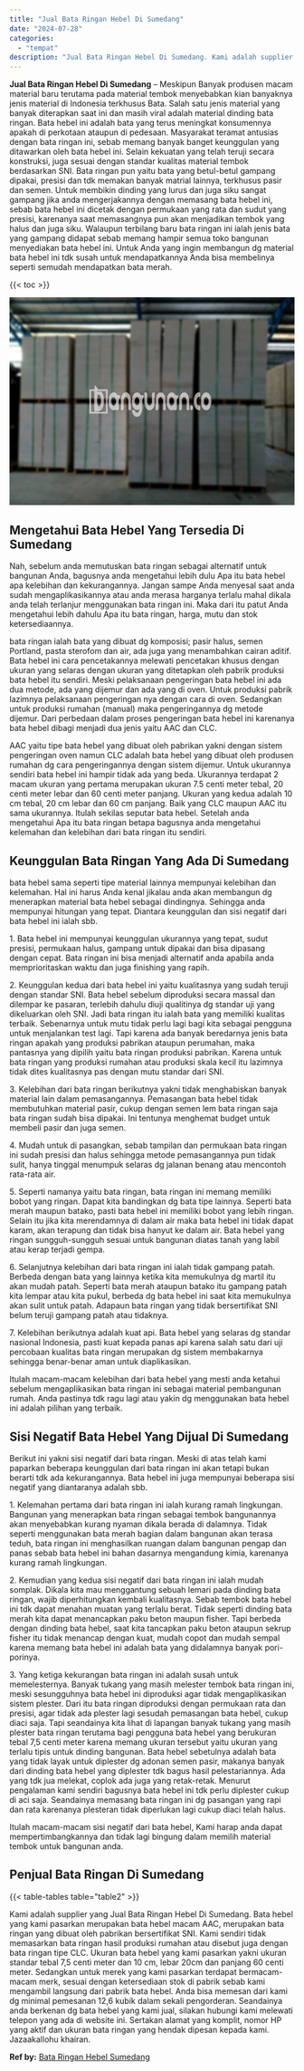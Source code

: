 ```yaml
---
title: "Jual Bata Ringan Hebel Di Sumedang"
date: "2024-07-28"
categories: 
  - "tempat"
description: "Jual Bata Ringan Hebel Di Sumedang. Kami adalah supplier yang Jual Bata Ringan Hebel Di Sumedang. Bata hebel yang kami pasarkan merupakan bata hebel macam AA..."
---
```


**Jual Bata Ringan Hebel Di Sumedang** – Meskipun Banyak produsen macam material baru terutama pada material tembok menyebabkan kian banyaknya jenis material di Indonesia terkhusus Bata. Salah satu jenis material yang banyak diterapkan saat ini dan masih viral adalah material dinding bata ringan. Bata hebel ini adalah bata yang terus meningkat konsumennya apakah di perkotaan ataupun di pedesaan. Masyarakat teramat antusias dengan bata ringan ini, sebab memang banyak banget keunggulan yang ditawarkan oleh bata hebel ini. Selain kekuatan yang telah teruji secara konstruksi, juga sesuai dengan standar kualitas material tembok berdasarkan SNI. Bata ringan pun yaitu bata yang betul-betul gampang dipakai, presisi dan tdk memakan banyak matrial lainnya, terkhusus pasir dan semen. Untuk membikin dinding yang lurus dan juga siku sangat gampang jika anda mengerjakannya dengan memasang bata hebel ini, sebab bata hebel ini dicetak dengan permukaan yang rata dan sudut yang presisi, karenanya saat memasangnya pun akan menjadikan tembok yang halus dan juga siku. Walaupun terbilang baru bata ringan ini ialah jenis bata yang gampang didapat sebab memang hampir semua toko bangunan menyediakan bata hebel ini. Untuk Anda yang ingin membangun dg material bata hebel ini tdk susah untuk mendapatkannya Anda bisa membelinya seperti semudah mendapatkan bata merah.

{{< toc >}}

![Jual Bata Ringan Hebel Di Sumedang](/images/jual-hebel-murah-18.png)

## Mengetahui Bata Hebel Yang Tersedia Di Sumedang

Nah, sebelum anda memutuskan bata ringan sebagai alternatif untuk bangunan Anda, bagusnya anda mengetahui lebih dulu Apa itu bata hebel apa kelebihan dan kekurangannya. Jangan sampe Anda menyesal saat anda sudah mengaplikasikannya atau anda merasa harganya terlalu mahal dikala anda telah terlanjur menggunakan bata ringan ini. Maka dari itu patut Anda mengetahui lebih dahulu Apa itu bata ringan, harga, mutu dan stok ketersediaannya.

bata ringan ialah bata yang dibuat dg komposisi; pasir halus, semen Portland, pasta sterofom dan air, ada juga yang menambahkan cairan aditif. Bata hebel ini cara pencetakannya melewati pencetakan khusus dengan ukuran yang selaras dengan ukuran yang ditetapkan oleh pabrik produksi bata hebel itu sendiri. Meski pelaksanaan pengeringan bata hebel ini ada dua metode, ada yang dijemur dan ada yang di oven. Untuk produksi pabrik lazimnya pelaksanaan pengeringan nya dengan cara di oven. Sedangkan untuk produksi rumahan (manual) maka pengeringannya dg metode dijemur. Dari perbedaan dalam proses pengeringan bata hebel ini karenanya bata hebel dibagi menjadi dua jenis yaitu AAC dan CLC.

AAC yaitu tipe bata hebel yang dibuat oleh pabrikan yakni dengan sistem pengeringan oven namun CLC adalah bata hebel yang dibuat oleh produsen rumahan dg cara pengeringannya dengan sistem dijemur. Untuk ukurannya sendiri bata hebel ini hampir tidak ada yang beda. Ukurannya terdapat 2 macam ukuran yang pertama merupakan ukuran 7.5 centi meter tebal, 20 centi meter lebar dan 60 centi meter panjang. Ukuran yang kedua adalah 10 cm tebal, 20 cm lebar dan 60 cm panjang. Baik yang CLC maupun AAC itu sama ukurannya. Itulah sekilas seputar bata hebel. Setelah anda mengetahui Apa itu bata ringan betapa bagusnya anda mengetahui kelemahan dan kelebihan dari bata ringan itu sendiri.

## Keunggulan Bata Ringan Yang Ada Di Sumedang

bata hebel sama seperti tipe material lainnya mempunyai kelebihan dan kelemahan. Hal ini harus Anda kenal jikalau anda akan membangun dg menerapkan material bata hebel sebagai dindingnya. Sehingga anda mempunyai hitungan yang tepat. Diantara keunggulan dan sisi negatif dari bata hebel ini ialah sbb.

1\. Bata hebel ini mempunyai keunggulan ukurannya yang tepat, sudut presisi, permukaan halus, gampang untuk dipakai dan bisa dipasang dengan cepat. Bata ringan ini bisa menjadi alternatif anda apabila anda memprioritaskan waktu dan juga finishing yang rapih.

2\. Keunggulan kedua dari bata hebel ini yaitu kualitasnya yang sudah teruji dengan standar SNI. Bata hebel sebelum diproduksi secara massal dan dilempar ke pasaran, terlebih dahulu diuji qualitinya dg standar uji yang dikeluarkan oleh SNI. Jadi bata ringan itu ialah bata yang memiliki kualitas terbaik. Sebenarnya untuk mutu tidak perlu lagi bagi kita sebagai pengguna untuk menjalankan test lagi. Tapi karena ada banyak beredarnya jenis bata ringan apakah yang produksi pabrikan ataupun perumahan, maka pantasnya yang dipilih yaitu bata ringan produksi pabrikan. Karena untuk bata ringan yang produksi rumahan atau produksi skala kecil itu lazimnya tidak dites kualitasnya pas dengan mutu standar dari SNI.

3\. Kelebihan dari bata ringan berikutnya yakni tidak menghabiskan banyak material lain dalam pemasangannya. Pemasangan bata hebel tidak membutuhkan material pasir, cukup dengan semen lem bata ringan saja bata ringan sudah bisa dipakai. Ini tentunya menghemat budget untuk membeli pasir dan juga semen.

4\. Mudah untuk di pasangkan, sebab tampilan dan permukaan bata ringan ini sudah presisi dan halus sehingga metode pemasangannya pun tidak sulit, hanya tinggal menumpuk selaras dg jalanan benang atau mencontoh rata-rata air.

5\. Seperti namanya yaitu bata ringan, bata ringan ini memang memiliki bobot yang ringan. Dapat kita bandingkan dg bata tipe lainnya. Seperti bata merah maupun batako, pasti bata hebel ini memiliki bobot yang lebih ringan. Selain itu jika kita merendamnya di dalam air maka bata hebel ini tidak dapat karam, akan terapung dan tidak bisa hanyut ke dalam air. Bata hebel yang ringan sungguh-sungguh sesuai untuk bangunan diatas tanah yang labil atau kerap terjadi gempa.

6\. Selanjutnya kelebihan dari bata ringan ini ialah tidak gampang patah. Berbeda dengan bata yang lainnya ketika kita memukulnya dg martil itu akan mudah patah. Seperti bata merah ataupun batako itu gampang patah kita lempar atau kita pukul, berbeda dg bata hebel ini saat kita memukulnya akan sulit untuk patah. Adapaun bata ringan yang tidak bersertifikat SNI belum teruji gampang patah atau tidaknya.

7\. Kelebihan berikutnya adalah kuat api. Bata hebel yang selaras dg standar nasional Indonesia, pasti kuat kepada panas api karena salah satu dari uji percobaan kualitas bata ringan merupakan dg sistem membakarnya sehingga benar-benar aman untuk diaplikasikan.

Itulah macam-macam kelebihan dari bata hebel yang mesti anda ketahui sebelum mengaplikasikan bata ringan ini sebagai material pembangunan rumah. Anda pastinya tdk ragu lagi atau yakin dg menggunakan bata hebel ini adalah pilihan yang terbaik.

## Sisi Negatif Bata Hebel Yang Dijual Di Sumedang

Berikut ini yakni sisi negatif dari bata ringan. Meski di atas telah kami paparkan beberapa keunggulan dari bata ringan ini akan tetapi bukan berarti tdk ada kekurangannya. Bata hebel ini juga mempunyai beberapa sisi negatif yang diantaranya adalah sbb.

1\. Kelemahan pertama dari bata ringan ini ialah kurang ramah lingkungan. Bangunan yang menerapkan bata ringan sebagai tembok bangunannya akan menyebabkan kurang nyaman dikala berada di dalamnya. Tidak seperti menggunakan bata merah bagian dalam bangunan akan terasa teduh, bata ringan ini menghasilkan ruangan dalam bangunan pengap dan panas sebab bata hebel ini bahan dasarnya mengandung kimia, karenanya kurang ramah lingkungan.

2\. Kemudian yang kedua sisi negatif dari bata ringan ini ialah mudah somplak. Dikala kita mau menggantung sebuah lemari pada dinding bata ringan, wajib diperhitungkan kembali kualitasnya. Sebab tembok bata hebel ini tdk dapat menahan muatan yang terlalu berat. Tidak seperti dinding bata merah kita dapat menancapkan paku beton maupun fisher. Tapi berbeda dengan dinding bata hebel, saat kita tancapkan paku beton ataupun sekrup fisher itu tidak menancap dengan kuat, mudah copot dan mudah sempal karena memang bata hebel ini adalah bata yang didalamnya banyak pori-porinya.

3\. Yang ketiga kekurangan bata ringan ini adalah susah untuk memelesternya. Banyak tukang yang masih melester tembok bata ringan ini, meski sesungguhnya bata hebel ini diproduksi agar tidak mengaplikasikan sistem plester. Dari itu bata ringan diproduksi dengan permukaan rata dan presisi, agar tidak ada plester lagi sesudah pemasangan bata hebel, cukup diaci saja. Tapi seandainya kita lihat di lapangan banyak tukang yang masih plester bata ringan terutama bagi pengguna bata hebel yang berukuran tebal 7,5 centi meter karena memang ukuran tersebut yaitu ukuran yang terlalu tipis untuk dinding bangunan. Bata hebel sebetulnya adalah bata yang tidak layak untuk diplester dg adonan semen pasir, makanya banyak dari dinding bata hebel yang diplester tdk bagus hasil pelestariannya. Ada yang tdk jua melekat, coplok ada juga yang retak-retak. Menurut pengalaman kami sendiri bagusnya bata hebel ini tdk perlu diplester cukup di aci saja. Seandainya memasang bata ringan ini dg pasangan yang rapi dan rata karenanya plesteran tidak diperlukan lagi cukup diaci telah halus.

Itulah macam-macam sisi negatif dari bata hebel, Kami harap anda dapat mempertimbangkannya dan tidak lagi bingung dalam memilih material tembok untuk bangunan anda.

## Penjual Bata Ringan Di Sumedang

{{< table-tables table="table2" >}}

Kami adalah supplier yang Jual Bata Ringan Hebel Di Sumedang. Bata hebel yang kami pasarkan merupakan bata hebel macam AAC, merupakan bata ringan yang dibuat oleh pabrikan bersertifikat SNI. Kami sendiri tidak memasarkan bata ringan hasil produksi rumahan atau disebut juga dengan bata ringan tipe CLC. Ukuran bata hebel yang kami pasarkan yakni ukuran standar tebal 7,5 centi meter dan 10 cm, lebar 20cm dan panjang 60 centi meter. Sedangkan untuk merek yang kami pasarkan terdapat bermacam-macam merk, sesuai dengan ketersediaan stok di pabrik sebab kami mengambil langsung dari pabrik bata hebel. Anda bisa memesan dari kami dg minimal pemesanan 12,6 kubik dalam sekali pengorderan. Seandainya anda berkenan dg bata hebel yang kami jual, silakan hubungi kami melewati telepon yang ada di website ini. Sertakan alamat yang komplit, nomor HP yang aktif dan ukuran bata ringan yang hendak dipesan kepada kami. Jazaakallohu khairan.

**Ref by:** [Bata Ringan Hebel Sumedang](https://id.wikipedia.org/wiki/Bata)
